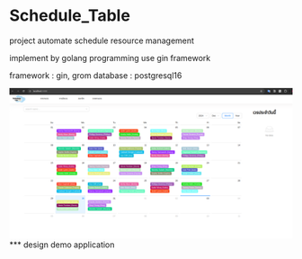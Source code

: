 # Schedule_Table
project automate schedule resource management

implement by golang programming use gin framework

framework : gin, grom
database  : postgresql16

![screenshot](doc/design_demo.png)
*** design demo application
